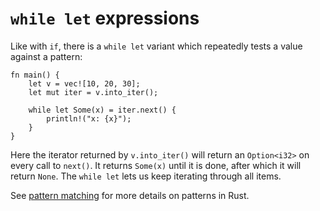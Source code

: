 # `while let` expressions

Like with `if`, there is a `while let` variant which repeatedly tests a value
against a pattern:

```rust,editable
fn main() {
    let v = vec![10, 20, 30];
    let mut iter = v.into_iter();

    while let Some(x) = iter.next() {
        println!("x: {x}");
    }
}
```

Here the iterator returned by `v.into_iter()` will return an `Option<i32>` on
every call to `next()`. It returns `Some(x)` until it is done, after which it
will return `None`. The `while let` lets us keep iterating through all items.

See [pattern matching](../pattern-matching.md) for more details on patterns in
Rust.
